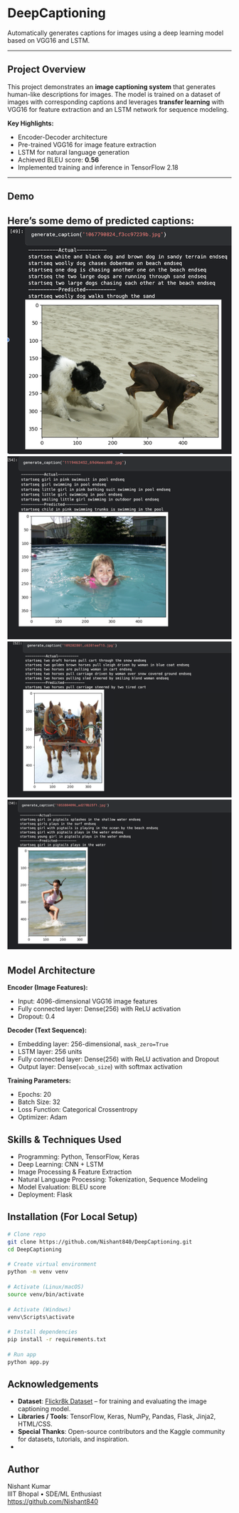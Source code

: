 # DeepCaptioning
Automatically generates captions for images using a deep learning model based on VGG16 and LSTM.

---

## Project Overview

This project demonstrates an **image captioning system** that generates human-like descriptions for images. The model is trained on a dataset of images with corresponding captions and leverages **transfer learning** with VGG16 for feature extraction and an LSTM network for sequence modeling.

**Key Highlights:**
- Encoder-Decoder architecture
- Pre-trained VGG16 for image feature extraction
- LSTM for natural language generation
- Achieved BLEU score: **0.56**
- Implemented training and inference in TensorFlow 2.18

---
## Demo

Here’s some demo of predicted captions:
![Demo 1](demo_image_caption/demo_caption1.png)  
![Demo 2](demo_image_caption/demo_caption2.png)
![Demo 3](demo_image_caption/demo_caption3.png)
![Demo 4](demo_image_caption/demo_caption4.png)
---

## Model Architecture

**Encoder (Image Features):**  
- Input: 4096-dimensional VGG16 image features  
- Fully connected layer: Dense(256) with ReLU activation  
- Dropout: 0.4  

**Decoder (Text Sequence):**  
- Embedding layer: 256-dimensional, `mask_zero=True`  
- LSTM layer: 256 units  
- Fully connected layer: Dense(256) with ReLU activation and Dropout  
- Output layer: Dense(`vocab_size`) with softmax activation  

**Training Parameters:**  
- Epochs: 20  
- Batch Size: 32  
- Loss Function: Categorical Crossentropy  
- Optimizer: Adam

## Skills & Techniques Used

- Programming: Python, TensorFlow, Keras  
- Deep Learning: CNN + LSTM  
- Image Processing & Feature Extraction  
- Natural Language Processing: Tokenization, Sequence Modeling  
- Model Evaluation: BLEU score  
- Deployment: Flask

## Installation (For Local Setup)

```bash
# Clone repo
git clone https://github.com/Nishant840/DeepCaptioning.git
cd DeepCaptioning

# Create virtual environment
python -m venv venv

# Activate (Linux/macOS)
source venv/bin/activate

# Activate (Windows)
venv\Scripts\activate

# Install dependencies
pip install -r requirements.txt

# Run app
python app.py
```
## Acknowledgements

- **Dataset**: [Flickr8k Dataset](https://www.kaggle.com/datasets/adityajn105/flickr8k) – for training and evaluating the image captioning model.  
- **Libraries / Tools**: TensorFlow, Keras, NumPy, Pandas, Flask, Jinja2, HTML/CSS.
- **Special Thanks**: Open-source contributors and the Kaggle community for datasets, tutorials, and inspiration.
- 
## Author

Nishant Kumar  
IIIT Bhopal • SDE/ML Enthusiast  
https://github.com/Nishant840

